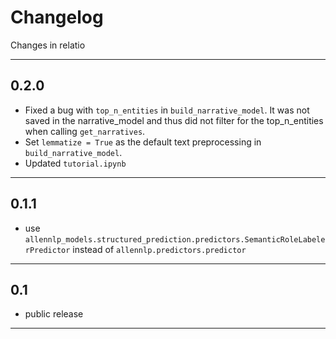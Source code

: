 # Changelog

Changes in relatio

----

## 0.2.0
- Fixed a bug with `top_n_entities` in `build_narrative_model`. It was not saved in the narrative_model and thus did not filter for the top_n_entities when calling `get_narratives`.
- Set `lemmatize = True` as the default text preprocessing in `build_narrative_model`. 
- Updated `tutorial.ipynb`

----

## 0.1.1
- use `allennlp_models.structured_prediction.predictors.SemanticRoleLabelerPredictor` instead of `allennlp.predictors.predictor`

---

## 0.1
- public release

---
